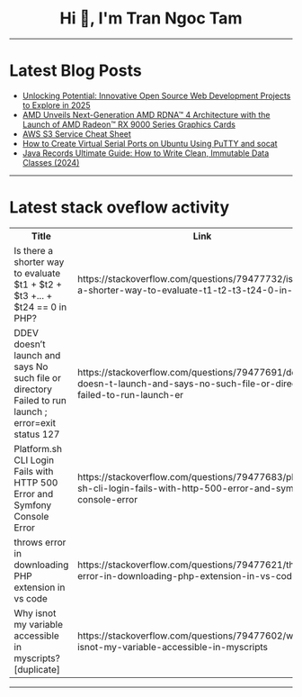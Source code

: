 <h1 align="center">Hi 👋, I'm Tran Ngoc Tam</h1>

---

# Latest Blog Posts 
<!-- BLOG-POST-LIST:START -->
- [Unlocking Potential: Innovative Open Source Web Development Projects to Explore in 2025](https://dev.to/jetthoughts/unlocking-potential-innovative-open-source-web-development-projects-to-explore-in-2025-mm2)
- [AMD Unveils Next-Generation AMD RDNA™ 4 Architecture with the Launch of AMD Radeon™ RX 9000 Series Graphics Cards](https://dev.to/oreki04/amd-unveils-next-generation-amd-rdna-4-architecture-with-the-launch-of-amd-radeon-rx-9000-series-25pj)
- [AWS S3 Service Cheat Sheet](https://dev.to/rahul_singh_c6a703cc3bb48/aws-s3-service-cheat-sheet-1b2h)
- [How to Create Virtual Serial Ports on Ubuntu Using PuTTY and socat](https://dev.to/udara_dananjaya/how-to-create-virtual-serial-ports-on-ubuntu-using-putty-and-socat-37po)
- [Java Records Ultimate Guide: How to Write Clean, Immutable Data Classes &lpar;2024&rpar;](https://dev.to/aaravjoshi/java-records-ultimate-guide-how-to-write-clean-immutable-data-classes-2024-1ped)
<!-- BLOG-POST-LIST:END -->

---

# Latest stack oveflow activity
<table>
  <tr><th>Title</th><th>Link</th></tr>
  <!-- STACKOVERFLOW:START --><tr><td>Is there a shorter way to evaluate $t1 + $t2 + $t3 +... + $t24 == 0 in PHP?</td><td>https://stackoverflow.com/questions/79477732/is-there-a-shorter-way-to-evaluate-t1-t2-t3-t24-0-in-php</td></tr><tr><td>DDEV doesn’t launch and says No such file or directory Failed to run launch ; error=exit status 127</td><td>https://stackoverflow.com/questions/79477691/ddev-doesn-t-launch-and-says-no-such-file-or-directory-failed-to-run-launch-er</td></tr><tr><td>Platform.sh CLI Login Fails with HTTP 500 Error and Symfony Console Error</td><td>https://stackoverflow.com/questions/79477683/platform-sh-cli-login-fails-with-http-500-error-and-symfony-console-error</td></tr><tr><td>throws error in downloading PHP extension in vs code</td><td>https://stackoverflow.com/questions/79477621/throws-error-in-downloading-php-extension-in-vs-code</td></tr><tr><td>Why isnot my variable accessible in myscripts? [duplicate]</td><td>https://stackoverflow.com/questions/79477602/why-isnot-my-variable-accessible-in-myscripts</td></tr><!-- STACKOVERFLOW:END -->
</table>

---


